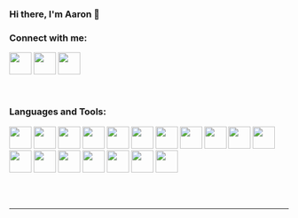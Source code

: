 ### Hi there, I'm Aaron 👋 

### Connect with me:

[<img width = 40 height = 40 src="https://img.icons8.com/ios-filled/75/000000/codepen.png"/>][website]
[<img width = 40 height = 40 src="https://img.icons8.com/fluency/75/000000/linkedin.png"/>][linkedin]
[<img width = 40 height = 40 src="https://img.icons8.com/color/75/000000/instagram.png"/>][instagram]

<br/>

### Languages and Tools:        

<p align="left">
<img width = 40 height = 40 src="https://cdn.jsdelivr.net/gh/devicons/devicon/icons/html5/html5-original.svg" />
<img width = 40 height = 40 src="https://cdn.jsdelivr.net/gh/devicons/devicon/icons/sass/sass-original.svg" />
<img width = 40 height = 40 src="https://cdn.jsdelivr.net/gh/devicons/devicon/icons/php/php-original.svg" />
<img width = 40 height = 40 src="https://cdn.jsdelivr.net/gh/devicons/devicon/icons/javascript/javascript-original.svg" />
<img width = 40 height = 40 src="https://cdn.jsdelivr.net/gh/devicons/devicon/icons/bootstrap/bootstrap-plain-wordmark.svg" />
<img width = 40 height = 40 src="https://cdn.jsdelivr.net/gh/devicons/devicon/icons/mongodb/mongodb-original-wordmark.svg" />
<img width = 40 height = 40 src="https://cdn.jsdelivr.net/gh/devicons/devicon/icons/python/python-original.svg" />
<img width = 40 height = 40 src="https://cdn.jsdelivr.net/gh/devicons/devicon/icons/photoshop/photoshop-line.svg" />  
<img width = 40 height = 40 src="https://cdn.jsdelivr.net/gh/devicons/devicon/icons/xd/xd-plain.svg" />
<img width = 40 height = 40 src="https://cdn.jsdelivr.net/gh/devicons/devicon/icons/java/java-original.svg" />
<img width = 40 height = 40 src="https://cdn.jsdelivr.net/gh/devicons/devicon/icons/c/c-original.svg" />

<img width = 40 height = 40 src="https://cdn.jsdelivr.net/gh/devicons/devicon/icons/cplusplus/cplusplus-original.svg" />
<img width = 40 height = 40 src="https://cdn.jsdelivr.net/gh/devicons/devicon/icons/csharp/csharp-original.svg" />
<img width = 40 height = 40 src="https://cdn.jsdelivr.net/gh/devicons/devicon/icons/dotnetcore/dotnetcore-plain.svg" />
<img width = 40 height = 40 src="https://cdn.jsdelivr.net/gh/devicons/devicon/icons/flask/flask-original.svg" />
<img width = 40 height = 40 src="https://cdn.jsdelivr.net/gh/devicons/devicon/icons/git/git-original.svg" />
<img width = 40 height = 40 src="https://cdn.jsdelivr.net/gh/devicons/devicon/icons/unity/unity-original.svg" />
<img width = 40 height = 40 src="https://cdn.jsdelivr.net/gh/devicons/devicon/icons/vscode/vscode-plain.svg" />
</p>
<br />
<br />

---


[website]: https://codepen.io/aaronroyan
[instagram]: https://instagram.com/adjroyan
[linkedin]: https://linkedin.com/in/codeSTACKr
